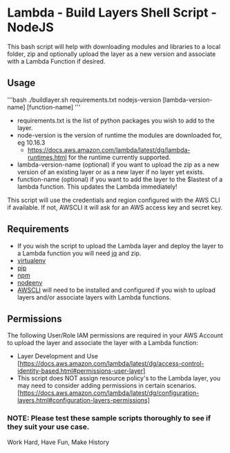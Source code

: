 # Lambda - Build Layers Shell Script - NodeJS

This bash script will help with downloading modules and libraries to a local folder, zip and optionally upload the layer as a new version and associate with a Lambda Function if desired.

## Usage

'''bash
./buildlayer.sh requirements.txt nodejs-version [lambda-version-name] [function-name]
'''

- requirements.txt is the list of python packages you wish to add to the layer.
- node-version is the version of runtime the modules are downloaded for, eg 10.16.3
  * https://docs.aws.amazon.com/lambda/latest/dg/lambda-runtimes.html for the runtime currently supported.  
- lambda-version-name (optional) if you want to upload the zip as a new version of an existing layer or as a new layer if no layer yet exists.
- function-name (optional) if you want to add the layer to the $lastest of a lambda function.  This updates the Lambda immediately!

This script will use the credentials and region configured with the AWS CLI if available.  If not, AWSCLI it will ask for an AWS access key and secret key.  

## Requirements
* If you wish the script to upload the Lambda layer and deploy the layer to a Lambda function you will need [jq](https://stedolan.github.io/jq/) and zip.
* [virtualenv](https://pip.pypa.io/en/stable/installing/)
* [pip](https://virtualenv.pypa.io/en/latest/)
* [npm](https://www.npmjs.com/get-npm)
* [nodeenv](https://github.com/ekalinin/nodeenv#install)
* [AWSCLI](https://docs.aws.amazon.com/cli/latest/userguide/install-macos.html) will need to be installed and configured if you wish to upload layers and/or associate layers with Lambda functions.

## Permissions
The following User/Role IAM permissions are required in your AWS Account to upload the layer and associate the layer with a Lambda function:
* Layer Development and Use [https://docs.aws.amazon.com/lambda/latest/dg/access-control-identity-based.html#permissions-user-layer]
* This script does NOT assign resource policy's to the Lambda layer, you may need to consider adding permissions in certain scenarios. [https://docs.aws.amazon.com/lambda/latest/dg/configuration-layers.html#configuration-layers-permissions]

### NOTE: Please test these sample scripts thoroughly to see if they suit your use case.



Work Hard, Have Fun, Make History